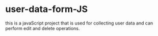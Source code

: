 # user-data-form-JS
this is a javaScript project that is used for collecting user data and can perform edit and delete operations.
